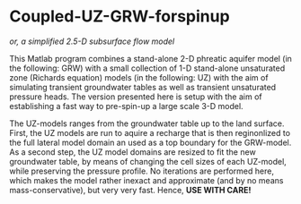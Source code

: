 # Coupled-UZ-GRW-forspinup

<i>or, a simplified 2.5-D subsurface flow model</i>

This Matlab program combines a stand-alone 2-D phreatic aquifer model (in the following: GRW)  with a small collection of 1-D stand-alone unsaturated zone (Richards equation) models (in the following: UZ) with the aim of simulating transient groundwater tables as well as transient unsaturated pressure heads. The version presented here is setup with the aim of establishing a fast way to pre-spin-up a large scale 3-D model. 

The UZ-models ranges from the groundwater table up to the land surface. First, the UZ models are run to aquire a recharge that is then reginonlized to the full lateral model domain an used as a top boundary for the GRW-model. As a second step, the UZ model domains are resized to fit the new groundwater table, by means of changing the cell sizes of each UZ-model, while preserving the pressure profile. No iterations are  performed here, which makes the model rather inexact and approximate (and by no means mass-conservative), but very very fast. Hence, <b>USE WITH CARE! 
